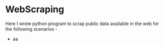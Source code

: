 # WebScraping

Here I wrote python program to scrap public data available in the web for the following scenarios -
* aa
